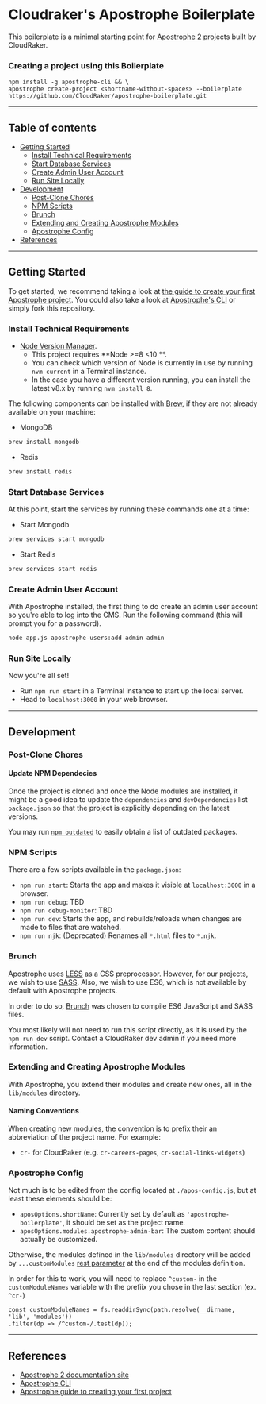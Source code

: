 # Cloudraker's Apostrophe Boilerplate

This boilerplate is a minimal starting point for [Apostrophe 2](https://github.com/punkave/apostrophe) projects built by CloudRaker.

### Creating a project using this Boilerplate

```
npm install -g apostrophe-cli && \
apostrophe create-project <shortname-without-spaces> --boilerplate https://github.com/CloudRaker/apostrophe-boilerplate.git
```


---
<a name="tableOfContents"></a>
## Table of contents

- [Getting Started](#gettingStarted)
  - [Install Technical Requirements](#installTechRequirements)
  - [Start Database Services](#startServices)
  - [Create Admin User Account](#createAdminUser)
  - [Run Site Locally](#runSiteLocally)
- [Development](#development)
  - [Post-Clone Chores](#postCloneChores)
  - [NPM Scripts](#npmScripts)
  - [Brunch](#brunch)
  - [Extending and Creating Apostrophe Modules](#apostropheModules)
  - [Apostrophe Config](#apostropheConfig)
- [References](#references)


---
<a name="gettingStarted"></a>
## Getting Started

To get started, we recommend taking a look at [the guide to create your first Apostrophe project](https://docs.apostrophecms.org/getting-started/creating-your-first-project.html). You could also take a look at [Apostrophe's CLI](https://github.com/punkave/apostrophe) or simply fork this repository.


<a name="installTechRequirements"></a>
### Install Technical Requirements

- [Node Version Manager](https://github.com/creationix/nvm#installation).
  - This project requires **Node >=8 <10 **.
  - You can check which version of Node is currently in use by running `nvm current` in a Terminal instance.
  - In the case you have a different version running, you can install the latest v8.x by running `nvm install 8`.


The following components can be installed with [Brew](https://brew.sh/), if they are not already available on your machine:

- MongoDB

```bash
brew install mongodb
```

- Redis

```bash
brew install redis
```

<a name="startServices"></a>
### Start Database Services

At this point, start the services by running these commands one at a time:

- Start Mongodb

```bash
brew services start mongodb
```

- Start Redis

```bash
brew services start redis
```


<a name="createAdminUser"></a>
### Create Admin User Account

With Apostrophe installed, the first thing to do create an admin user account so you're able to log into the CMS. Run the following command (this will prompt you for a password).

```bash
node app.js apostrophe-users:add admin admin
```


<a name="runSiteLocally"></a>
### Run Site Locally

Now you're all set!

- Run `npm run start` in a Terminal instance to start up the local server.
- Head to `localhost:3000` in your web browser.


---
<a name="development"></a>
## Development

<a name="postCloneChores"></a>
### Post-Clone Chores

#### Update NPM Dependecies

Once the project is cloned and once the Node modules are installed, it might be a good idea to update the `dependencies` and `devDependencies` list `package.json` so that the project is explicitly depending on the latest versions.

You may run [`npm outdated`](https://docs.npmjs.com/cli/outdated) to easily obtain a list of outdated packages.


<a name="npmScripts"></a>
### NPM Scripts

There are a few scripts available in the  `package.json`:

- `npm run start`: Starts the app and makes it visible at `localhost:3000` in a browser.
- `npm run debug`: TBD
- `npm run debug-monitor`: TBD
- `npm run dev`: Starts the app, and rebuilds/reloads when changes are made to files that are watched.
- `npm run njk`: (Deprecated) Renames all `*.html` files to `*.njk`.


<a name="brunch"></a>
### Brunch

Apostrophe uses [LESS](http://lesscss.org/) as a CSS preprocessor. However, for our projects, we wish to use [SASS](https://sass-lang.com/). Also, we wish to use ES6, which is not available by default with Apostrophe projects.

In order to do so, [Brunch](https://brunch.io/) was chosen to compile ES6 JavaScript and SASS files.

You most likely will not need to run this script directly, as it is used by the `npm run dev` script. Contact a CloudRaker dev admin if you need more information.


<a name="apostropheModules"></a>
### Extending and Creating Apostrophe Modules

With Apostrophe, you extend their modules and create new ones, all in the `lib/modules` directory.


#### Naming Conventions

When creating new modules, the convention is to prefix their an abbreviation of the project name. For example:

- `cr-` for CloudRaker (e.g. `cr-careers-pages`, `cr-social-links-widgets`)


<a name="apostropheConfig"></a>
### Apostrophe Config

Not much is to be edited from the config located at `./apos-config.js`, but at least these elements should be:

- `aposOptions.shortName`: Currently set by default as `'apostrophe-boilerplate'`, it should be set as the project name.
- `aposOptions.modules.apostrophe-admin-bar`: The custom content should actually be customized.

Otherwise, the modules defined in the `lib/modules` directory will be added by `...customModules` [rest parameter](https://developer.mozilla.org/en-US/docs/Web/JavaScript/Reference/Functions/rest_parameters) at the end of the modules definition.

In order for this to work, you will need to replace `^custom-` in the `customModuleNames` variable with the prefiix you chose in the last section (ex. `^cr-`)

```
const customModuleNames = fs.readdirSync(path.resolve(__dirname, 'lib', 'modules'))
.filter(dp => /^custom-/.test(dp));
```

---
<a name="references"></a>
## References

- [Apostrophe 2 documentation site](http://apostrophecms.com)
- [Apostrophe CLI](https://github.com/punkave/apostrophe)
- [Apostrophe guide to creating your first project](http://apostrophecms.org/docs/tutorials/getting-started/creating-your-first-project.html)
